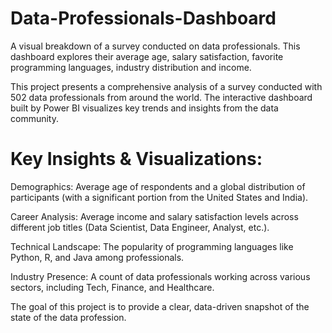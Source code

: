 # Data-Professionals-Dashboard
A visual breakdown of a survey conducted on data professionals. This dashboard explores their average age, salary satisfaction, favorite programming languages, industry distribution and income.

This project presents a comprehensive analysis of a survey conducted with 502 data professionals from around the world. The interactive dashboard built by Power BI visualizes key trends and insights from the data community.

# Key Insights & Visualizations:

Demographics: Average age of respondents and a global distribution of participants (with a significant portion from the United States and India).

Career Analysis: Average income and salary satisfaction levels across different job titles (Data Scientist, Data Engineer, Analyst, etc.).

Technical Landscape: The popularity of programming languages like Python, R, and Java among professionals.

Industry Presence: A count of data professionals working across various sectors, including Tech, Finance, and Healthcare.

The goal of this project is to provide a clear, data-driven snapshot of the state of the data profession.
